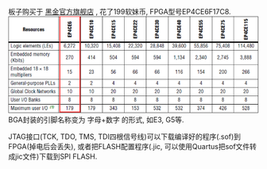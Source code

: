 板子购买于 [黑金官方旗舰店](/黑金官方旗舰店) , 花了199软妹币, FPGA型号EP4CE6F17C8.![](/assets/ep4ce6.png)BGA封装的引脚名称变为 字母+数字 的形式, 如E3, G5等.

JTAG接口\(TCK, TDO, TMS, TDI四根信号线\)可以下载编译好的程序\(.sof\)到FPGA\(掉电后会丢失\), 或者把FLASH配置程序\(.jic, 可以使用Quartus把sof文件转成jic文件\)下载到SPI FLASH.



